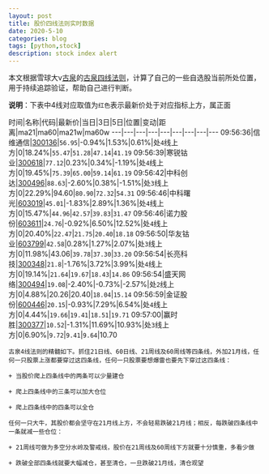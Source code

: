```yaml
---
layout: post
title: 股价四线法则实时数据
date: 2020-5-10
categories: blog
tags: [python,stock]
description: stock index alert
---
```



本文根据雪球大v[古泉](https://xueqiu.com/u/7148646888)的[古泉四线法则](https://xueqiu.com/7148646888/130498192)，计算了自己的一些自选股当前所处位置，用于持续追踪验证，帮助自己进行判断。

**说明**：下表中4线对应取值为`红色`表示最新价处于对应指标上方，属正面

时间|名称|代码|最新价|当日|3日|5日|位置|变动|距离|ma21|ma60|ma21w|ma60w
---|---|---|---|---|---|---|---|---
09:56:36|信维通信|[300136](https://xueqiu.com/S/SZ300136)|`56.95`|-0.94%|1.53%|0.61%|处`4`线上方|0|18.24%|`55.47`|`51.28`|`47.14`|`41.19`
09:56:39|寒锐钴业|[300618](https://xueqiu.com/S/SZ300618)|`77.12`|0.23%|0.34%|-1.19%|处`4`线上方|0|19.45%|`75.39`|`65.00`|`59.14`|`61.19`
09:56:42|中科创达|[300496](https://xueqiu.com/S/SZ300496)|`88.63`|-2.60%|0.38%|-1.51%|处`3`线上方|0|22.29%|94.60|`80.90`|`72.32`|`54.31`
09:56:46|中科曙光|[603019](https://xueqiu.com/S/SH603019)|`45.01`|-1.83%|2.89%|1.36%|处`4`线上方|0|15.47%|`44.96`|`42.57`|`39.83`|`31.47`
09:56:46|诺力股份|[603611](https://xueqiu.com/S/SH603611)|`24.76`|-0.92%|6.50%|12.52%|处`4`线上方|0|20.40%|`22.47`|`21.75`|`20.40`|`18.18`
09:56:50|华友钴业|[603799](https://xueqiu.com/S/SH603799)|`42.58`|0.28%|1.27%|2.07%|处`3`线上方|0|11.98%|43.06|`39.78`|`37.30`|`33.20`
09:56:54|长亮科技|[300348](https://xueqiu.com/S/SZ300348)|`21.8`|-1.76%|3.72%|3.99%|处`4`线上方|0|19.14%|`21.64`|`19.67`|`18.43`|`14.86`
09:56:54|盛天网络|[300494](https://xueqiu.com/S/SZ300494)|`19.08`|-2.40%|-0.73%|-2.57%|处`2`线上方|0|4.88%|20.26|20.40|`18.04`|`15.14`
09:56:59|金证股份|[600446](https://xueqiu.com/S/SH600446)|`20.15`|-0.93%|7.29%|6.54%|处`4`线上方|0|4.44%|`19.66`|`19.41`|`18.51`|`19.71`
09:57:00|赢时胜|[300377](https://xueqiu.com/S/SZ300377)|`10.52`|-1.31%|11.69%|10.93%|处`3`线上方|0|6.90%|`9.72`|`9.41`|`9.64`|10.70

```
古泉4线法则的精髓如下。抓住21日线、60日线、21周线及60周线等四条线，外加21月线，任何一只股票上涨都要穿过这四条线，任何一只股票要想爆雷也要先下穿过这四条线：

+ 当股价爬上四条线中的两条可以少量建仓

+ 爬上四条线中的三条可以加大仓位

+ 爬上四条线中的四条可以全仓

任何一只大牛，其股价都会坚守在21月线上方，不会轻易跌破21月线；相反，每跌破四条线中一条就减一些仓位：

+ 21周线可做为多空分水岭及警戒线，股价在21周线及60周线下方就要十分慎重，多看少做

+ 跌破全部四条线就要大幅减仓，甚至清仓，一旦跌破21月线，清仓观望
```